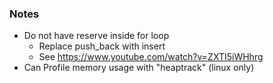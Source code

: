 





### Notes
- Do not have reserve inside for loop
  - Replace push_back with insert
  - See https://www.youtube.com/watch?v=ZXTI5iWHhrg
- Can Profile memory usage with "heaptrack" (linux only)